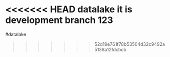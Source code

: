 <<<<<<< HEAD
datalake
it is development branch
123
=======
#datalake
>>>>>>> 52d19e761f78b53504d32c9492a5138a12fdcbcb
